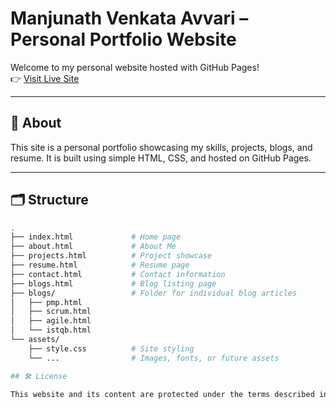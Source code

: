 # Manjunath Venkata Avvari – Personal Portfolio Website

Welcome to my personal website hosted with GitHub Pages!  
👉 [Visit Live Site](https://avvarimanju.github.io)

---

## 📄 About

This site is a personal portfolio showcasing my skills, projects, blogs, and resume. It is built using simple HTML, CSS, and hosted on GitHub Pages.

---

## 🗂️ Structure

```bash
.
├── index.html             # Home page
├── about.html             # About Me
├── projects.html          # Project showcase
├── resume.html            # Resume page
├── contact.html           # Contact information
├── blogs.html             # Blog listing page
├── blogs/                 # Folder for individual blog articles
│   ├── pmp.html
│   ├── scrum.html
│   ├── agile.html
│   └── istqb.html
└── assets/
    ├── style.css          # Site styling
    └── ...                # Images, fonts, or future assets

## 🛠️ License

This website and its content are protected under the terms described in the [LICENSE](LICENSE) file.
